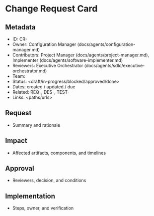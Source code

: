 # Change Request Card

## Metadata

- ID: CR-<id>
- Owner: Configuration Manager (docs/agents/configuration-manager.md)
- Contributors: Project Manager (docs/agents/project-manager.md), Implementer (docs/agents/software-implementer.md)
- Reviewers: Executive Orchestrator (docs/agents/sdlc/executive-orchestrator.md)
- Team: <team>
- Status: <draft/in-progress/blocked/approved/done>
- Dates: created <YYYY-MM-DD> / updated <YYYY-MM-DD> / due <YYYY-MM-DD>
- Related: REQ-<id>, DES-<id>, TEST-<id>
- Links: <paths/urls>

## Request

- Summary and rationale

## Impact

- Affected artifacts, components, and timelines

## Approval

- Reviewers, decision, and conditions

## Implementation

- Steps, owner, and verification
